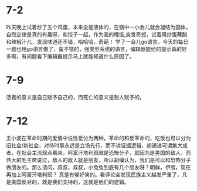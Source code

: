 # 7-2  
昨天晚上试着炒了五个鸡蛋，本来全是液体的，在锅中一小会儿就会凝结为固体，自然定律是真的有趣呀，和饺子一起，作为我的晚饭,突发奇想，试着用炒蛋蘸醋和辣椒汁儿，发现味道还不错，哈哈哈，奇葩！
学了一会儿go语言，今天的每日一题也用go语言做了，蛮不错的，强类型系统的语言，编辑器能给的提示真的好多啊，有问题看下编辑器提示马上就能知道什么原因了。  

# 7-9  

活着的意义是自己赋予自己的，而死亡的意义是别人赋予的。

# 7-12   

王小波在革命时期的爱情中说性爱分为两种，革命的和反革命的，吃饭也可以分为旧社会/新社会，对待时事永远是立场先行，而不讲证据逻辑，胡锡进可谓集大成者，在社会主流观点看来，阿富汗塔利班就是恐怖分子，就因为是美国的敌人，而伟大的毛主席说过，敌人的敌人就是朋友，所以胡编认为，我们是可以和恐怖分子做朋友的。那么请问，叔叔，叔叔，小兔兔到底有几个朋友呀？朝鲜，伊朗，现在再加上阿富汗塔利班？  真是有够好笑的。看评论会发现民族主义越发严重了，凡是美国反对的，就是我们支持的，这就是他们的逻辑。